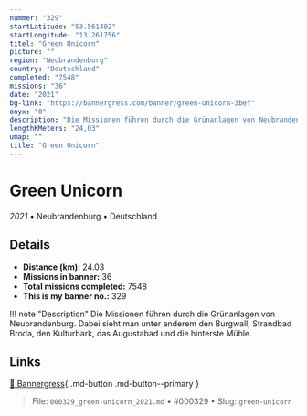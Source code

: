 ```yaml
---
nummer: "329"
startLatitude: "53.561402"
startLongitude: "13.261756"
titel: "Green Unicorn"
picture: ""
region: "Neubrandenburg"
country: "Deutschland"
completed: "7548"
missions: "36"
date: "2021"
bg-link: "https://bannergress.com/banner/green-unicorn-3bef"
onyx: "0"
description: "Die Missionen führen durch die Grünanlagen von Neubrandenburg. Dabei sieht man unter anderem den Burgwall, Strandbad Broda, den Kulturbark, das Augustabad und die hinterste Mühle."
lengthKMeters: "24,03"
umap: ""
title: "Green Unicorn"
---
```

# Green Unicorn

*2021* • Neubrandenburg • Deutschland



## Details
- **Distance (km):** 24.03
- **Missions in banner:** 36
- **Total missions completed:** 7548
- **This is my banner no.:** 329


!!! note "Description"
    Die Missionen führen durch die Grünanlagen von Neubrandenburg. Dabei sieht man unter anderem den Burgwall, Strandbad Broda, den Kulturbark, das Augustabad und die hinterste Mühle.



## Links
[🔗 Bannergress](https://bannergress.com/banner/green-unicorn-3bef){ .md-button .md-button--primary }



> File: `000329_green-unicorn_2021.md` • #000329 • Slug: `green-unicorn`
